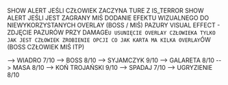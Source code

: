 SHOW ALERT JEŚLI CZŁOWIEK ZACZYNA TURE Z IS_TERROR
SHOW ALERT JEŚLI JEST ZAGRANY MIŚ
DODANIE EFEKTU WIZUALNEGO DO NIEWYKORZYSTANYCH OVERLAY (BOSS / MIŚ)
PAZURY VISUAL EFFECT - ZDJĘCIE PAZURÓW PRZY DAMAGE`U
USUNIĘCIE OVERLAY CZŁOWIEKA TYLKO JAK JEST CZŁOWIEK
ZROBIENIE OPCJI CO JAK KARTA MA KILKA OVERLAY`ÓW (BOSS CZŁOWIEK MIŚ ITP)

--> WIADRO          7/10
--> BOSS            8/10
--> SYJAMCZYK       9/10
--> GALARETA        8/10
--> MASA            8/10
--> KOŃ TROJAŃSKI   9/10
--> SPADAJ          7/10
--> UGRYZIENIE      8/10